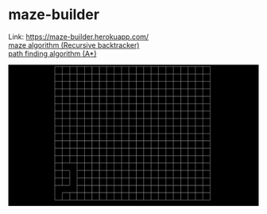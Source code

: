 # maze-builder

Link: https://maze-builder.herokuapp.com/  
[maze algorithm (Recursive backtracker)](https://en.wikipedia.org/wiki/Maze_generation_algorithm#Recursive_backtracker)  
[path finding algorithm (A*)](https://en.wikipedia.org/wiki/A*_search_algorithm)  

![maze generator gif](maze-generator.gif)

